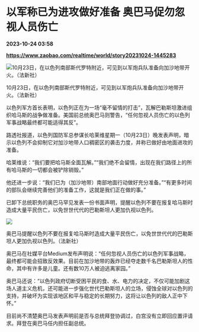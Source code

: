 # 以军称已为进攻做好准备 奥巴马促勿忽视人员伤亡

**2023-10-24 03:58**

**https://www.zaobao.com/realtime/world/story20231024-1445283**

![10月23日，在以色列南部斯代罗特附近，可见到以军炮兵队准备向加沙地带开火。（法新社）](https://static.zaobao.com/s3fs-public/styles/article_large_full/public/articles/2023/10/24/ISRAEL-PALESTINIAN-CONFLICT-170417.jpg?itok=HJAeAGl3 "10月23日，在以色列南部斯代罗特附近，可见到以军炮兵队准备向加沙地带开火。（法新社）")

10月23日，在以色列南部斯代罗特附近，可见到以军炮兵队准备向加沙地带开火。（法新社）

以色列军方首长表明，以色列正在为一场“毫不留情的打击”，瓦解巴勒斯坦激进组织哈马斯的战争做准备。美国前总统奥巴马则警告，“任何忽视人员伤亡的以色列军事战略最终都可能适得其反”。

路透社报道，以色列国防军总参谋长哈莱维星期一（10月23日）晚发表声明，暗示以色列不会抑制它对加沙地带人口稠密区的袭击力度，并称已做好由地面进攻的准备。

哈莱维说：“我们要把哈马斯全面瓦解。”“我们绝不会留情，出现在我们路径上的所有哈马斯的一切都会被铲除销毁。”

他还进一步说：“我们已为（加沙地带）南部地面行动做好充分准备。”“有更多时间的部队会继续完善他们的准备工作，这就是我们正在做的事。”

已卸下总统职务的奥巴马罕见发表一份书面声明，提醒以色列不要在报复哈马斯时造成大量平民伤亡，以免世世代代的巴勒斯坦人更加仇视以色列。

![](https://static.zaobao.com/s3fs-public/articles/2023/10/24/E5A5A7E5B7B4E9A6ACE5AF93E68980E799BCE78FBEE79691E4BCBCE78886E782B8E8A39DE7BDAEE38082EFBC88E4BA92E881AF.jpg)

奥巴马提醒以色列不要在报复哈马斯时造成大量平民伤亡，以免世世代代的巴勒斯坦人更加仇视以色列。（法新社）

奥巴马在社媒平台Medium发布声明说：“任何忽视人员伤亡的以色列军事战略，最终都可能会招致反效果。目前在加沙地带的轰炸已经夺走数千名巴勒斯坦人的性命，其中有许多是儿童。还有数10万人被迫逃离家园。”

奥巴马还说：“以色列政府切断受困平民的食、水、电力的决定，不仅可能加剧这场人道主义危机，还可能进一步强化世代巴勒斯坦人的立场，侵蚀全球对以色列的支持，并破坏为实现该地区和平与稳定的长期努力，这将让以色列的敌人正中下怀。”

目前尚不清楚奥巴马发表声明前是否与总统拜登协调过，白宫没有立即回应置评请求。拜登在奥巴马任内担任副总统。